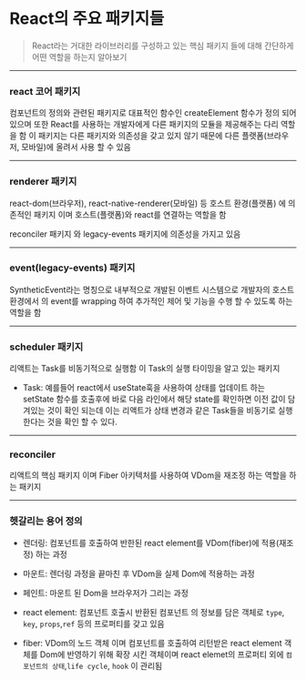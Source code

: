 # React의 주요 패키지들

> React라는 거대한 라이브러리를 구성하고 있는 핵심 패키지 들에 대해 간단하게 어떤 역할을 하는지 알아보기

---

### react 코어 패키지

컴포넌트의 정의와 관련된 패키지로 대표적인 함수인 createElement 함수가 정의 되어 있으며 또한 React를 사용하는 개발자에게 다른 패키지의 모듈을 제공해주는 다리 역할을 함
이 패키지는 다른 패키지와 의존성을 갖고 있지 않기 때문에 다른 플랫폼(브라우저, 모바일)에 올려서 사용 할 수 있음

---

### renderer 패키지

react-dom(브라우저), react-native-renderer(모바일) 등 호스트 환경(플랫폼) 에 의존적인 패키지 이며 호스트(플랫폼)와 react를 연결하는 역할을 함

reconciler 패키지 와 legacy-events 패키지에 의존성을 가지고 있음

---

### event(legacy-events) 패키지

SyntheticEvent라는 명칭으로 내부적으로 개발된 이벤트 시스템으로 개발자의 호스트 환경에서 의 event를 wrapping 하여 추가적인 제어 및 기능을 수행 할 수 있도록 하는 역할을 함

---

### scheduler 패키지

리액트는 Task를 비동기적으로 실행함 이 Task의 실행 타이밍을 알고 있는 패키지

- Task: 예를들어 react에서 useState훅을 사용하여 상태를 업데이트 하는 setState 함수를 호출후에 바로 다음 라인에서 해당 state를 확인하면 이전 값이 담겨있는 것이 확인 되는데 이는 리액트가 상태 변경과 같은 Task들을 비동기로 실행 한다는 것을 확인 할 수 있다.

---

### reconciler

리액트의 핵심 패키지 이며 Fiber 아키텍처를 사용하여 VDom을 재조정 하는 역할을 하는 패키지

---

### 헷갈리는 용어 정의

- 렌더링: 컴포넌트를 호출하여 반한된 react element를 VDom(fiber)에 적용(재조정) 하는 과정

* 마운트: 렌더링 과정을 끝마친 후 VDom을 실제 Dom에 적용하는 과정

- 페인트: 마운트 된 Dom을 브라우저가 그리는 과정

* react element: 컴포넌트 호출시 반환된 컴포넌트 의 정보를 담은 객체로 `type`, `key`, `props`,`ref` 등의 프로퍼티를 갖고 있음

- fiber: VDom의 노드 객체 이며 컴포넌트를 호출하여 리턴받은 react element 객체를 Dom에 반영하기 위해 확장 시킨 객체이며 react elemet의 프로퍼티 외에 `컴포넌트의 상태`,`life cycle`, `hook` 이 관리됨
